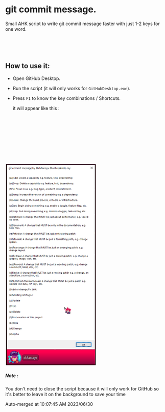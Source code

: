 
# git commit message.

Small AHK script to write git commit message faster with just 1-2 keys for one word.

<br><br><br>

## How to use it:

- Open GitHub Desktop.

- Run the script (it will only works for `GitHubDesktop.exe`).

- Press `F1` to know the key combinations / Shortcuts.

  it will appear like this :

<br><br><br><br><br><br><br><br>

<img src="./sub-readme/readme-data/image-20230630100130929.png" alt="image-20230630100130929" style="zoom: 67%;" />



##### Note :

You don't need to close the script because it will only work for GitHub so it's better to leave it on the background to save your time

Auto-merged at 10:07:45 AM 2023/06/30	

